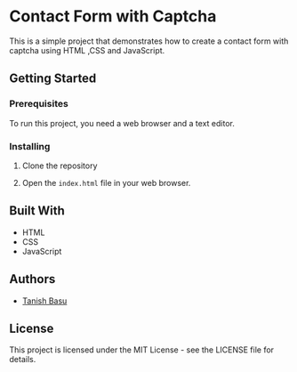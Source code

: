 # Contact Form with Captcha

This is a simple project that demonstrates how to create a contact form with captcha using HTML ,CSS and JavaScript.

## Getting Started

### Prerequisites

To run this project, you need a web browser and a text editor. 

### Installing

1. Clone the repository

2. Open the `index.html` file in your web browser.

## Built With

* HTML
* CSS
* JavaScript

## Authors

* [Tanish Basu](https://tanish-basu-portfolio.netlify.app/)

## License

This project is licensed under the MIT License - see the LICENSE file for details.
